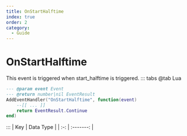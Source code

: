 ```yaml
---
title: OnStartHalftime
index: true
order: 2
category:
  - Guide
---
```


# OnStartHalftime
This event is triggered when start_halftime is triggered.
::: tabs
@tab Lua
```lua
--- @param event Event
--- @return number|nil EventResult
AddEventHandler("OnStartHalftime", function(event)
    --[[ ... ]]
    return EventResult.Continue
end)
```

:::
| Key | Data Type |
| :-: | :-------: |